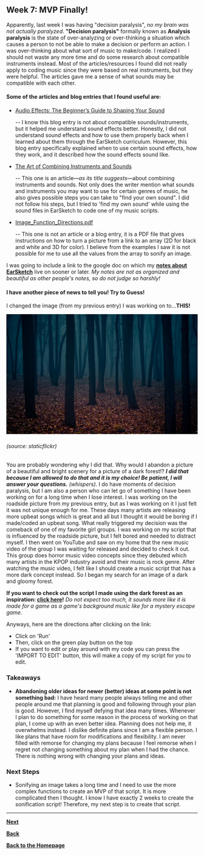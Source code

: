 ## Week 7: MVP Finally!

Apparently, last week I was having "decision paralysis", *no my brain was not actually paralyzed*. **"Decision paralysis"** formally known as **Analysis paralysis** is the state of over-analyzing or over-thinking a situation which causes a person to not be able to make a decision or perform an action. I was over-thinking about what sort of music to make/code. I realized I should not waste any more time and do some research about compatible instruments instead. Most of the articles/resources I found did not really apply to coding music since they were based on real instruments, but they were helpful. The articles gave me a sense of what sounds may be compatible with each other. 

#### Some of the articles and blog entries that I found useful are:  
- [Audio Effects: The Beginner’s Guide to Shaping Your Sound](https://blog.landr.com/audio-effects-plugins-guide/)

    -- I know this blog entry is not about compatible sounds/instruments, but it helped me understand sound effects better. Honestly, I did not understand sound effects and how to use them properly back when I learned about them through the EarSketch curriculum. However, this blog entry specifically explained when to use certain sound effects, how they work, and it described how the sound effects sound like. 

- [The Art of Combining Instruments and Sounds](https://music.tutsplus.com/articles/the-art-of-combining-instruments-and-sounds--audio-1500)

    -- This one is an article—*as its title suggests*—about combining instruments and sounds. Not only does the writer mention what sounds and instruments you may want to use for certain genres of music, he also gives possible steps you can take to "find your own sound". I did not follow his steps, but I tried to 'find my own sound' while using the sound files in EarSketch to code one of my music scripts. 
    
- [Image_Function_Directions.pdf](http://nebomusic.net/earsketchlessons/summer2013/Image_Function_Directions.pdf)

    -- This one is not an article or a blog entry, it is a PDF file that gives instructions on how to turn a picture from a link to an array (2D for black and white and 3D for color). I believe from the examples I saw it is not possible for me to use all the values from the array to sonify an image. 
    

I was going to include a link to the google doc on which my [**notes about EarSketch**](https://docs.google.com/document/d/1HRKCfxsB8T20sBBnmmnsG8xiBFGDHdsU_ss4-TmUbe8/edit?usp=sharing) live on sooner or later. *My notes are not as organized and beautiful as other people's notes, so do not judge so harshly!*

#### I have another piece of news to tell you! Try to Guess!

I changed the image (from my previous entry) I was working on to...**THIS!**

![Muse](../images/dark-forest.jpg) 
###### (source: staticflickr)

You are probably wondering why I did that. Why would I abandon a picture of a beautiful and bright scenery for a picture of a dark forest!? **_I did that because I am allowed to do that and it is my choice! Be patient, I will answer your questions._** *(whispers)*. I do have moments of decision paralysis, but I am also a person who can let go of something I have been working on for a long time when I lose interest. I was working on the roadside picture from my previous entry, but as I was working on it I just felt it was not unique enough for me. These days many artists are releasing more upbeat songs which is great and all but I thought it would be boring if I made/coded an upbeat song. What really triggered my decision was the comeback of one of my favorite girl groups. I was working on my script that is influenced by the roadside picture, but I felt bored and needed to distract myself. I then went on YouTube and saw on my home that the new music video of the group I was waiting for released and decided to check it out. This group does horror music video concepts since they debuted which many artists in the KPOP industry avoid and their music is rock genre. After watching the music video, I felt like I should create a music script that has a more dark concept instead. So I began my search for an image of a dark and gloomy forest. 

**If you want to check out the script I made using the dark forest as an inspiration: [click here](https://earsketch.gatech.edu/earsketch2/#?sharing=cUqnriG7X8nRJ7dXU5Jw8A)!** *Do not expect too much, it sounds more like it is made for a game as a game's background music like for a mystery escape game.* 

Anyways, here are the directions after clicking on the link:

- Click on 'Run' 
- Then, click on the green play button on the top
- If you want to edit or play around with my code you can press the 'IMPORT TO EDIT' button, this will make a copy of my script for you to edit. 

### Takeaways
- **Abandoning older ideas for newer (better) ideas at some point is not something bad:** I have heard many people always telling me and other people around me that planning is good and following through your plan is good. However, I find myself defying that idea many times. Whenever I plan to do something for some reason in the process of working on that plan, I come up with an even better idea. Planning does not help me, it overwhelms instead. I dislike definite plans since I am a flexible person. I like plans that have room for modifications and flexibility. I am never filled with remorse for changing my plans because I feel remorse when I regret not changing something about my plan when I had the chance. There is nothing wrong with changing your plans and ideas.   

### Next Steps
- Sonifying an image takes a long time and I need to use the more complex functions to create an MVP of that script. It is more complicated then I thought. I know I have exactly 2 weeks to create the sonification script! Therefore, my next step is to create that script. 


---

[**Next**](wk-8.md)

[**Back**](wk-6.md)

[**Back to the Homepage**](../README.md)